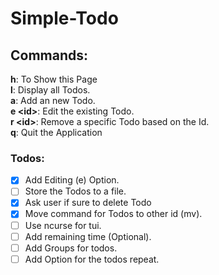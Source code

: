 # Simple-Todo

## Commands:
**h**: To Show this Page <br>
**l**: Display all Todos.<br>
**a**: Add an new Todo.<br>
**e \<id>**: Edit the existing Todo.<br>
**r \<id>**: Remove a specific Todo based on the Id.<br>
**q**: Quit the Application<br>


### Todos:
- [x] Add Editing (e) Option.
- [ ] Store the Todos to a file.
- [x] Ask user if sure to delete Todo
- [x] Move command for Todos to other id (mv).
- [ ] Use ncurse for tui.
- [ ] Add remaining time (Optional).
- [ ] Add Groups for todos.
- [ ] Add Option for the todos repeat.

